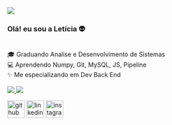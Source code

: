 
 <img altura="180em" src="https://radio.x-team.com/_next/static/media/matrix.e752cfaf.gif"/>

<h3>Olá! eu sou a Letícia 👽</h3>

<br>
🎓 Graduando Analise e Desenvolvimento de Sistemas<br>
💻 Aprendendo Numpy, Git, MySQL, JS, Pipeline <br>
✨ Me especializando em Dev Back End <br>
<br>



<div align="center">
 <a href="https://github.com/leticiarodriguesm", >
 </div>
 <img altura="100em" src="https://github-readme-stats.vercel.app/api?username=leticiarodrigues&show_icons=true&theme=dark&include_all_commits=true&count_private=true"/>
 <img altura="100em" src="https://github-readme-stats.vercel.app/api/top-langs/?username=rafaballerini&layout=compact&langs_count=7&theme=dark"/>

<br>

[<img src='https://cdn.jsdelivr.net/npm/simple-icons@3.0.1/icons/github.svg' alt='github' height='40'>](https://github.com/leticiarodriguesm)  [<img src='https://cdn.jsdelivr.net/npm/simple-icons@3.0.1/icons/linkedin.svg' alt='linkedin' height='40'>](https://www.linkedin.com/in/leticiarodrigues/) 
 [<img src='https://cdn.jsdelivr.net/npm/simple-icons@3.0.1/icons/instagram.svg' alt='instagram' height='40'>](https://www.instagram.com/leticiarodrigues.ps/)  

